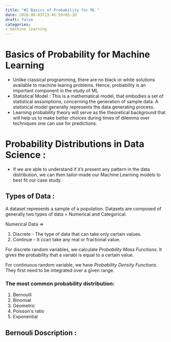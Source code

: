 ```yaml
---
title: "#2 Basics of Probability for ML "
date: 2020-08-03T23:45:59+05:30
draft: false
categories: 
- machine learning
---
```

# Basics of Probability for Machine Learning

- Unlike classical programming, there are no black or white solutions available to machine learing problems. Hence, probability is an important component in the study of ML
- Statistical Model : This is a mathematical model, that embodies a set of statistical assumptions, concerning the generation of sample data. A statistical model generally represents the data generating process.
- Learning probability theory will serve as the theoretical background that will help us to make better choices during times of dilemma over techniques one can use for predictions.

# Probability Distributions in Data Science : 
* If we are able to understand if it’s present any pattern in the data distribution, we can then tailor-made our Machine Learning models to best fit our case study.

## Types of Data : 
A dataset represents a sample of a population.
Datasets are composed of generally two types of data = Numerical and Categorical.

Numerical Data => 
1. Discrete - The type of data that can take only certain values.
2. Continue - It ccan take any real or fractional value.

For discrete random variables, we calculate *Probability Mass Functions*. It gives the probability that a variabl is equal to a certain value.

For continuous random variable, we have *Probability Density Functions*. They first need to be integrated over a given range.

### The most common probability distribution:  
1. Bernoulli
2. Binomial
3. Geometric
4. Poisson's ratio
6. Exponential

## Bernouli Doscription : 
